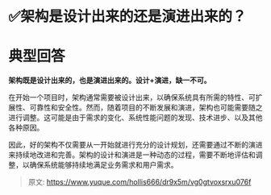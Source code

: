 # ✅架构是设计出来的还是演进出来的？


# 典型回答

**架构既是设计出来的，也是演进出来的。设计+演进，缺一不可。**

在开始一个项目时，架构通常需要被设计出来，以确保系统具有所需的特性、可扩展性、可靠性和安全性。然而，随着项目的不断发展和演进，架构也可能需要随之进行调整。这可能是由于需求的变化、系统性能问题的发现、技术进步、以及其他各种原因。

因此，好的架构不仅需要从一开始就进行充分的设计规划，还需要通过不断的演进来持续地改进和完善。架构的设计和演进是一种动态的过程，需要不断地评估和调整，以确保系统能够持续地满足业务需求和用户需求。


> 原文: <https://www.yuque.com/hollis666/dr9x5m/vg0gtvoxsrxu076f>